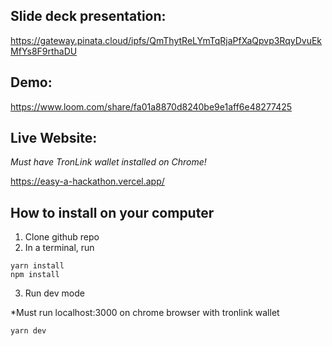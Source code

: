 ## Slide deck presentation: 

https://gateway.pinata.cloud/ipfs/QmThytReLYmTqRjaPfXaQpvp3RqyDvuEkMfYs8F9rthaDU


## Demo:

https://www.loom.com/share/fa01a8870d8240be9e1aff6e48277425


## Live Website:

*Must have TronLink wallet installed on Chrome!*

https://easy-a-hackathon.vercel.app/


## How to install on your computer 

1. Clone github repo
2. In a terminal, run 

```
yarn install 
npm install
```

3. Run dev mode

*Must run localhost:3000 on chrome browser with tronlink wallet

```
yarn dev
```

